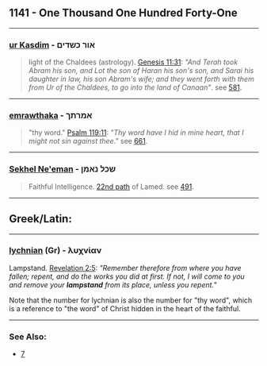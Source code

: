 ## 1141 - One Thousand One Hundred Forty-One

---

### [ur Kasdim](/keys/AVR.KShDIMf) - אור כשדים
> light of the Chaldees (astrology). [Genesis 11:31](http://biblehub.com/genesis/11-31.htm): *"And Terah took Abram his son, and Lot the son of Haran his son's son, and Sarai his daughter in law, his son Abram's wife; and they went forth with them from Ur of the Chaldees, to go into the land of Canaan"*. see [581](581).

---

### [emrawthaka](/keys/AMRThKf) - אמרתך
> "thy word." [Psalm 119:11](http://biblehub.com/psalms/119-11.htm): *"Thy word have I hid in mine heart, that I might not sin against thee."* see [661](661).

---

### [Sekhel Ne'eman](/keys/ShKL.NAMNf) - שכל נאמן
> Faithful Intelligence. [22nd path](22) of Lamed. see [491](491).

---

## Greek/Latin:

---

### [lychnian](/greek?word=luchnian) (Gr) - λυχνίαν
Lampstand. [Revelation 2:5](http://biblehub.com/revelation/2-5.htm): *"Remember therefore from where you have fallen; repent, and do the works you did at first. If not, I will come to you and remove your **lampstand** from its place, unless you repent."*

Note that the number for lychnian is also the number for "thy word", which is a reference to "the word" of Christ hidden in the heart of the faithful.

---

### See Also:
- [7](7)
